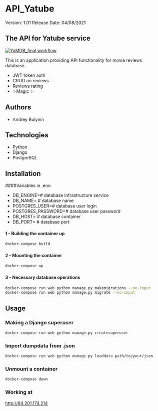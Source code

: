 # API_Yatube
Version: 1.01
Release Date: 04/08/2021
## The API for Yatube service
[![YaMDB_final workflow](https://github.com/andrew-dj/yamdb_final/actions/workflows/yamdb_workflow.yml/badge.svg)](https://github.com/andrew-dj/yamdb_final/actions/workflows/yamdb_workflow.yml)

This is an application providing API functionality for movie reviews database.
- JWT token auth
- CRUD on reviews
- Reviews rating
- ✨Magic ✨

## Authors
* Andrey Bulynin
## Technologies
* Python
* Django
* PostgreSQL

## Installation
####Variables in .env:
- DB_ENGINE=# database infrastructure service
- DB_NAME= # database name
- POSTGRES_USER=# database user login
- POSTGRES_PASSWORD=# database user password
- DB_HOST= # database container  
- DB_PORT= # database port

#### 1 - Building the container up
```bash
docker-compose build
```
#### 2 - Mounting the container
```bash
docker-compose up
```
#### 3 - Necessary database operations
```bash
docker-compose run web python manage.py makemigrations --no-input
docker-compose run web python manage.py migrate --no-input
```
## Usage
### Making a Django superuser
```bash
docker-compose run web python manage.py createsuperuser
```
### Import dumpdata from .json
```bash
docker-compose run web python manage.py loaddata path/to/your/json
```
### Unmount a container
```bash
docker-compose down
```
### Working at
http://84.201.174.214
